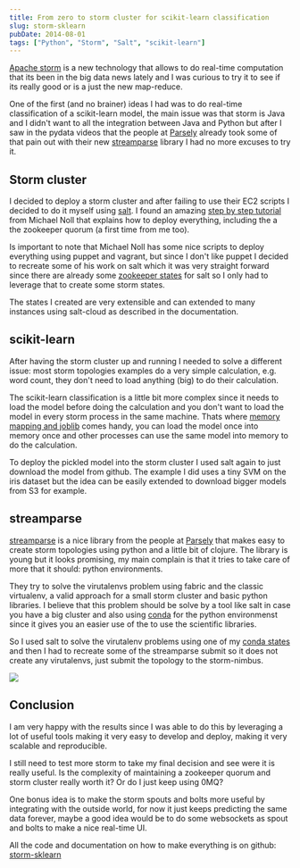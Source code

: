 ```yaml
---
title: From zero to storm cluster for scikit-learn classification
slug: storm-sklearn
pubDate: 2014-08-01
tags: ["Python", "Storm", "Salt", "scikit-learn"]
---
```


[Apache storm](http://https://storm.incubator.apache.org/) is a new technology
that allows to do real-time computation that its been in the big data news
lately and I was curious to try it to see if its really good or is a just
the new map-reduce.

One of the first (and no brainer) ideas I had was to do real-time
classification of a scikit-learn model, the main issue was that storm is Java and
I didn't want to all the integration between Java and Python
but after I saw in the pydata videos that the people at
[Parsely](https://parsely.com/) already took some of that pain out with
their new [streamparse](https://github.com/Parsely/streamparse) library
I had no more excuses to try it.

## Storm cluster

I decided to deploy a storm cluster and after failing to use their EC2 scripts
I decided to do it myself using [salt](http://saltstack.com).
I found an amazing [step by step tutorial](http://www.michael-noll.com/tutorials/running-multi-node-storm-cluster)
from Michael Noll that explains how to deploy everything, including the
a the zookeeper quorum (a first time from me too).

Is important to note that Michael Noll has some nice scripts to deploy everything
using puppet and vagrant, but since I don't like puppet I decided to recreate some
of his work on salt which it was very straight forward since there are already some
[zookeeper states](https://github.com/saltstack-formulas/zookeeper-formula) for salt
so I only had to leverage that to create some storm states.

The states I created are very extensible and can extended to many instances
using salt-cloud as described in the documentation.

## scikit-learn

After having the storm cluster up and running I needed to solve a different
issue: most storm topologies examples do a very simple calculation,
e.g. word count, they don't need to load anything (big) to do their calculation.

The scikit-learn classification is a little bit more complex since it needs to
load the model before doing the calculation and you don't want to load the model
in every storm process in the same machine.
Thats where [memory mapping and joblib](http://scikit-learn.org/stable/tutorial/basic/tutorial.html#model-persistence)
comes handy, you can load the model once into memory once
and other processes can use the same model into memory to do the calculation.

To deploy the pickled model into the storm cluster I used salt again to
just download the model from github.
The example I did uses a tiny SVM on the iris dataset
but the idea can be easily extended to download bigger models from S3 for example.

## streamparse

[streamparse](https://github.com/Parsely/streamparse) is a nice library
from the people at [Parsely](https://parsely.com/) that makes easy to create
storm topologies using python and a little bit of clojure.
The library is young but it looks promising, my main complain is that it
tries to take care of more that it should: python environments.

They try to solve the virutalenvs problem using fabric and the classic virtualenv,
a valid approach for a small storm cluster and basic python libraries.
I believe that this problem should be solve by a tool like salt in case you
have a big cluster and also using [conda](http://continuum.io/downloads)
for the python environmenst since it gives you an easier use of the
to use the scientific libraries.

So I used salt to solve the virutalenv problems using one of my
[conda states](http://danielfrg.com/blog/2014/04/18/ipython-parallel-cluster-salt/)
and then I had to recreate some of the streamparse submit so it does not create
any virutalenvs, just submit the topology to the storm-nimbus.

![](/blog/2014/08/storm-sklearn/storm-log.png)

## Conclusion

I am very happy with the results since I was able to do this by
leveraging a lot of useful tools making it very easy to develop and deploy,
making it very scalable and reproducible.

I still need to test more storm to take my final decision and see
were it is really useful. Is the complexity of maintaining a zookeeper quorum
and storm cluster really worth it? Or do I just keep using 0MQ?

One bonus idea is to make the storm spouts and bolts more useful
by integrating with the outside world, for now it just keeps predicting the
same data forever, maybe a good idea would be to do some websockets as spout
and bolts to make a nice real-time UI.

All the code and documentation on how to make everything is on github:
[storm-sklearn](https://github.com/danielfrg/storm-sklearn)
